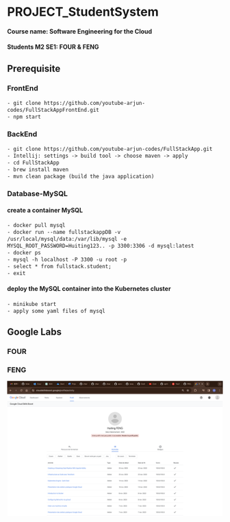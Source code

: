 # PROJECT_StudentSystem

#### Course name: Software Engineering for the Cloud
#### Students M2 SE1: FOUR & FENG

## Prerequisite
### FrontEnd
    - git clone https://github.com/youtube-arjun-codes/FullStackAppFrontEnd.git 
    - npm start

### BackEnd
    - git clone https://github.com/youtube-arjun-codes/FullStackApp.git
    - Intellij: settings -> build tool -> choose maven -> apply
    - cd FullStackApp
    - brew install maven
    - mvn clean package (build the java application)

### Database-MySQL
#### create a container MySQL
    - docker pull mysql
    - docker run --name fullstackappDB -v /usr/local/mysql/data:/var/lib/mysql -e MYSQL_ROOT_PASSWORD=Huiting123.. -p 3300:3306 -d mysql:latest   
    - docker ps
    - mysql -h localhost -P 3300 -u root -p
    - select * from fullstack.student;
    - exit
#### deploy the MySQL container into the Kubernetes cluster 
    - minikube start
    - apply some yaml files of mysql



## Google Labs
### FOUR

### FENG
![](Images/GoogleLabs_HuitingFENG.png)
